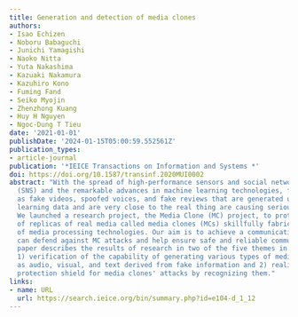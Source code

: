 ```yaml
---
title: Generation and detection of media clones
authors:
- Isao Echizen
- Noboru Babaguchi
- Junichi Yamagishi
- Naoko Nitta
- Yuta Nakashima
- Kazuaki Nakamura
- Kazuhiro Kono
- Fuming Fand
- Seiko Myojin
- Zhenzhong Kuang
- Huy H Nguyen
- Ngoc-Dung T Tieu
date: '2021-01-01'
publishDate: '2024-01-15T05:00:59.552561Z'
publication_types:
- article-journal
publication: '*IEICE Transactions on Information and Systems *'
doi: https://doi.org/10.1587/transinf.2020MUI0002
abstract: "With the spread of high-performance sensors and social network services
  (SNS) and the remarkable advances in machine learning technologies, fake media such
  as fake videos, spoofed voices, and fake reviews that are generated using high-quality
  learning data and are very close to the real thing are causing serious social problems.
  We launched a research project, the Media Clone (MC) project, to protect receivers
  of replicas of real media called media clones (MCs) skillfully fabricated by means
  of media processing technologies. Our aim is to achieve a communication system that
  can defend against MC attacks and help ensure safe and reliable communication. This
  paper describes the results of research in two of the five themes in the MC project:
  1) verification of the capability of generating various types of media clones such
  as audio, visual, and text derived from fake information and 2) realization of a
  protection shield for media clones' attacks by recognizing them."
links:
- name: URL
  url: https://search.ieice.org/bin/summary.php?id=e104-d_1_12
---
```

